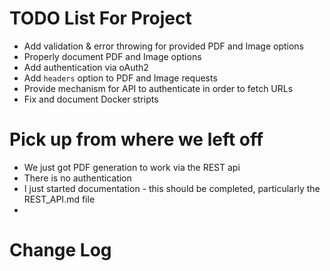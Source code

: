 # TODO List For Project

* Add validation & error throwing for provided PDF and Image options
* Properly document PDF and Image options
* Add authentication via oAuth2
* Add `headers` option to PDF and Image requests
* Provide mechanism for API to authenticate in order to fetch URLs
* Fix and document Docker stripts

# Pick up from where we left off

* We just got PDF generation to work via the REST api
* There is no authentication
* I just started documentation - this should be completed, particularly the REST_API.md file
* 

# Change Log

